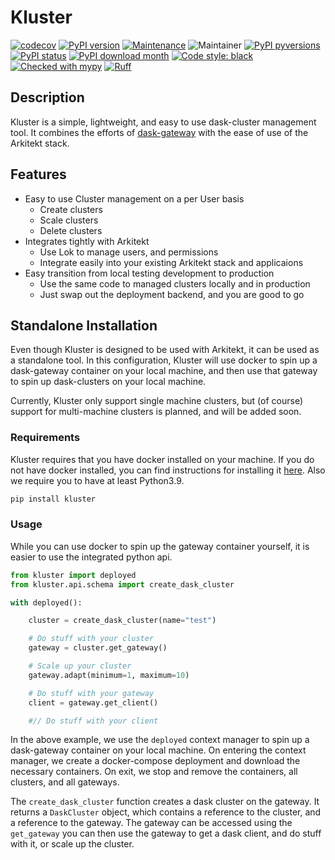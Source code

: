 # Kluster

[![codecov](https://codecov.io/gh/jhnnsrs/kluster/branch/main/graph/badge.svg?token=UGXEA2THBV)](https://codecov.io/gh/jhnnsrs/kluster)
[![PyPI version](https://badge.fury.io/py/kluster.svg)](https://pypi.org/project/kluster/)
[![Maintenance](https://img.shields.io/badge/Maintained%3F-yes-green.svg)](https://pypi.org/project/kluster/)
![Maintainer](https://img.shields.io/badge/maintainer-jhnnsrs-blue)
[![PyPI pyversions](https://img.shields.io/pypi/pyversions/kluster.svg)](https://pypi.python.org/pypi/kluster/)
[![PyPI status](https://img.shields.io/pypi/status/kluster.svg)](https://pypi.python.org/pypi/kluster/)
[![PyPI download month](https://img.shields.io/pypi/dm/kluster.svg)](https://pypi.python.org/pypi/kluster/)
[![Code style: black](https://img.shields.io/badge/code%20style-black-000000.svg)](https://github.com/psf/black)
[![Checked with mypy](http://www.mypy-lang.org/static/mypy_badge.svg)](http://mypy-lang.org/)
[![Ruff](https://img.shields.io/endpoint?url=https://raw.githubusercontent.com/astral-sh/ruff/main/assets/badge/v2.json)](https://github.com/jhnnsrs/kluster)


## Description

Kluster is a simple, lightweight, and easy to use dask-cluster management tool. It combines the efforts of
[dask-gateway](https://gateway.dask.org/) with the ease of use of the Arkitekt stack.

## Features

- Easy to use Cluster management on a per User basis
    - Create clusters
    - Scale clusters
    - Delete clusters
- Integrates tightly with Arkitekt
    - Use Lok to manage users, and permissions
    - Integrate easily into your existing Arkitekt stack and applicaions
- Easy transition from local testing development to production
    - Use the same code to managed clusters locally and in production
    - Just swap out the deployment backend, and you are good to go


## Standalone Installation

Even though Kluster is designed to be used with Arkitekt, it can be used as a standalone tool. In this
configuration, Kluster will use docker to spin up a dask-gateway container on your local machine, and then use that
gateway to spin up dask-clusters on your local machine.

Currently, Kluster only support single machine clusters, but (of course) support for multi-machine clusters is planned,
and will be added soon.

### Requirements

Kluster requires that you have docker installed on your machine. If you do not have docker installed, you can find
instructions for installing it [here](https://docs.docker.com/get-docker/). 
Also we require you to have at least Python3.9.

```bash
pip install kluster
```

### Usage

While you can use docker to spin up the gateway container yourself, it is easier to use the integrated python api.
    
```python
from kluster import deployed 
from kluster.api.schema import create_dask_cluster

with deployed():

    cluster = create_dask_cluster(name="test")

    # Do stuff with your cluster
    gateway = cluster.get_gateway()

    # Scale up your cluster
    gateway.adapt(minimum=1, maximum=10)

    # Do stuff with your gateway
    client = gateway.get_client()

    #// Do stuff with your client

```

In the above example, we use the `deployed` context manager to spin up a dask-gateway container on your local machine.
On entering the context manager, we create a docker-compose deployment and download the necessary containers. On exit,
we stop and remove the containers, all clusters, and all gateways.

The `create_dask_cluster` function creates a dask cluster on the gateway. It returns a `DaskCluster` object, which
contains a reference to the cluster, and a reference to the gateway. The gateway can be accessed using the
`get_gateway` you can then use the gateway to get a dask client, and do stuff with it, or scale up the cluster.




